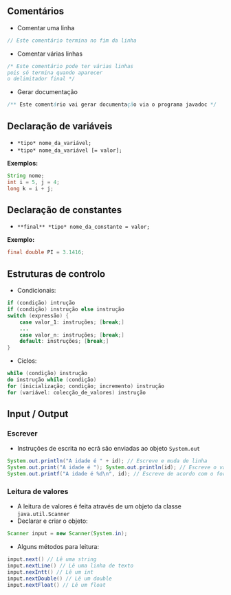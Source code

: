 ## Comentários

- Comentar uma linha

```java
// Este comentário termina no fim da linha
```

- Comentar várias linhas

```java
/* Este comentário pode ter várias linhas
pois só termina quando aparecer
o delimitador final */
```

- Gerar documentação

```java
/** Este comentário vai gerar documentação via o programa javadoc */
```

## Declaração de variáveis

- `*tipo* nome_da_variável;`
- `*tipo* nome_da_variável [= valor];`

**Exemplos:**

```java
String nome;
int i = 5, j = 4;
long k = i + j;
```

## Declaração de constantes

- `**final** *tipo* nome_da_constante = valor;`

**Exemplo:**

```java
final double PI = 3.1416;
```

## Estruturas de controlo

- Condicionais:

```java
if (condição) intrução
if (condição) instrução else instrução
switch (expressão) {
	case valor_1: instruções; [break;]
	...
	case valor_n: instruções; [break;]
	default: instruções; [break;]
}
```

- Ciclos:

```java
while (condição) instrução
do instrução while (condição)
for (inicialização; condição; incremento) instrução
for (variável: colecção_de_valores) instrução
```

## Input / Output

### Escrever

- Instruções de escrita no ecrã são enviadas ao objeto `System.out`

```java
System.out.println("A idade é " + id); // Escreve e muda de linha
System.out.print("A idade é "); System.out.println(id); // Escreve o valor passado um parâmetro
System.out.printf("A idade é %d\n", id); // Escreve de acordo com o formato
```

### Leitura de valores

- A leitura de valores é feita através de um objeto da classe `java.util.Scanner`
- Declarar e criar o objeto:

```java
Scanner input = new Scanner(System.in);
```

- Alguns métodos para leitura:

```java
input.next() // Lê uma string
input.nextLine() // Lê uma linha de texto
input.nexIntt() // Lê um int
input.nextDouble() // Lê um double
input.nextFloat() // Lê um float
```